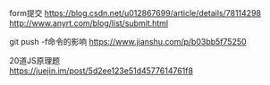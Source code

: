 form提交
https://blog.csdn.net/u012867699/article/details/78114298  
http://www.anyrt.com/blog/list/submit.html  

git push -f命令的影响
https://www.jianshu.com/p/b03bb5f75250  

20道JS原理题  
https://juejin.im/post/5d2ee123e51d4577614761f8